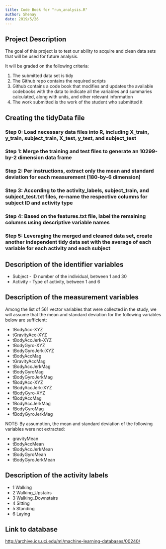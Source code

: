 ```yaml
---
title: Code Book for "run_analysis.R"
author: Shenay
date: 2019/5/26
---
```


## Project Description
The goal of this project is to test our ability to acquire and clean data sets that will be used for future analysis.

It will be graded on the following criteria:
  1. The submitted data set is tidy
  2. The Github repo contains the required scripts
  3. Github contains a code book that modifies and updates the available codebooks with the data to indicate all the variables and summaries calculated, along with units, and other relevant information
  4. The work submitted is the work of the student who submitted it

## Creating the tidyData file
### Step 0: Load necessary data files into R, including X_train, y_train, subject_train, X_test, y_test, and subject_test
### Step 1: Merge the training and test files to generate an 10299-by-2 dimension data frame
### Step 2: Per instructions, extract only the mean and standard deviation for each measurement (180-by-6 dimension)
### Step 3: According to the activity_labels, subject_train, and subject_test.txt files, re-name the respective columns for subject ID and activity type
### Step 4: Based on the features.txt file, label the remaining columns using descriptive variable names
### Step 5: Leveraging the merged and cleaned data set, create another independent tidy data set with the average of each variable for each activity and each subject

## Description of the identifier variables
* Subject   -    ID number of the individual, between 1 and 30
* Activity  -   Type of activity, between 1 and 6

## Description of the measurement variables
Among the list of 561 vector variables that were collected in the study, we will assume that the mean and standard deviation
for the following variables below are sufficient:

* tBodyAcc-XYZ
* tGravityAcc-XYZ
* tBodyAccJerk-XYZ
* tBodyGyro-XYZ
* tBodyGyroJerk-XYZ
* tBodyAccMag
* tGravityAccMag
* tBodyAccJerkMag
* tBodyGyroMag
* tBodyGyroJerkMag
* fBodyAcc-XYZ
* fBodyAccJerk-XYZ
* fBodyGyro-XYZ
* fBodyAccMag
* fBodyAccJerkMag
* fBodyGyroMag
* fBodyGyroJerkMag

NOTE: By assumption, the mean and standard deviation of the following variables were not extracted:
* gravityMean
* tBodyAccMean
* tBodyAccJerkMean
* tBodyGyroMean
* tBodyGyroJerkMean

## Description of the activity labels

* 1 Walking
* 2 Walking_Upstairs
* 3 Walking_Downstairs
* 4 Sitting
* 5 Standing
* 6 Laying

## Link to database
http://archive.ics.uci.edu/ml/machine-learning-databases/00240/
